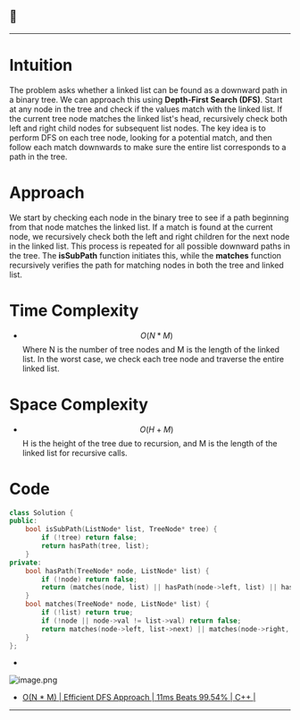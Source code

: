 
🌟
---
---

# Intuition
The problem asks whether a linked list can be found as a downward path in a binary tree. We can approach this using **Depth-First Search (DFS)**. Start at any node in the tree and check if the values match with the linked list. If the current tree node matches the linked list's head, recursively check both left and right child nodes for subsequent list nodes. The key idea is to perform DFS on each tree node, looking for a potential match, and then follow each match downwards to make sure the entire list corresponds to a path in the tree.

# Approach
We start by checking each node in the binary tree to see if a path beginning from that node matches the linked list. If a match is found at the current node, we recursively check both the left and right children for the next node in the linked list. This process is repeated for all possible downward paths in the tree. The **isSubPath** function initiates this, while the **matches** function recursively verifies the path for matching nodes in both the tree and linked list.

# Time Complexity
- $$O(N * M)$$ Where N is the number of tree nodes and M is the length of the linked list. In the worst case, we check each tree node and traverse the entire linked list.

# Space Complexity
- $$O(H + M)$$ H is the height of the tree due to recursion, and M is the length of the linked list for recursive calls.

# Code
```cpp
class Solution {
public:
    bool isSubPath(ListNode* list, TreeNode* tree) {
        if (!tree) return false;
        return hasPath(tree, list);
    }
private:
    bool hasPath(TreeNode* node, ListNode* list) {
        if (!node) return false;
        return (matches(node, list) || hasPath(node->left, list) || hasPath(node->right, list));
    }
    bool matches(TreeNode* node, ListNode* list) {
        if (!list) return true; 
        if (!node || node->val != list->val) return false; 
        return matches(node->left, list->next) || matches(node->right, list->next);
    }
};
```

- 
![image.png](https://assets.leetcode.com/users/images/db9f2e88-e091-4fdf-a647-02ae0461bc80_1725691124.1216602.png)
- [ O(N * M) | Efficient DFS Approach | 11ms Beats 99.54% | C++ |](https://leetcode.com/problems/linked-list-in-binary-tree/description/?envType=daily-question&envId=2024-09-07)
---
